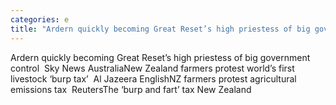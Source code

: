 ```yaml
---
categories: e
title: "Ardern quickly becoming Great Reset’s high priestess of big government control  Sky News Australia"
---
```

Ardern quickly becoming Great Reset’s high priestess of big government control&nbsp;&nbsp;Sky News AustraliaNew Zealand farmers protest world’s first livestock ‘burp tax’&nbsp;&nbsp;Al Jazeera EnglishNZ farmers protest agricultural emissions tax&nbsp;&nbsp;ReutersThe ‘burp and fart’ tax New Zealand 